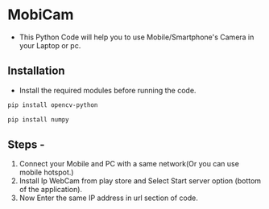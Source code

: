 # MobiCam
- This Python Code will help you to use Mobile/Smartphone's Camera in your Laptop or pc. 


## Installation

- Install the required modules before running the code.

```bash
pip install opencv-python
```
```bash
pip install numpy
```


## Steps - 
1. Connect your Mobile and PC with a same network(Or you can use mobile hotspot.)
2. Install Ip WebCam from play store and Select Start server option (bottom of the application).
3. Now Enter the same IP address in url section of code.
